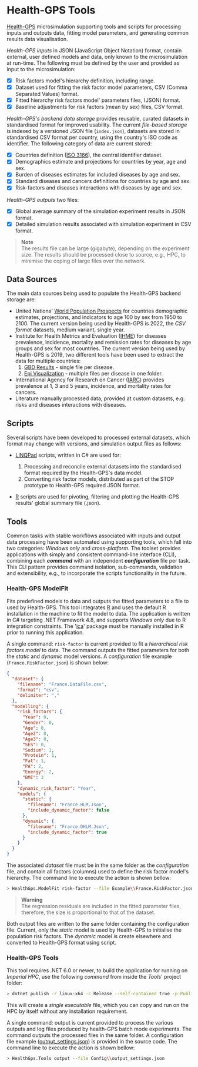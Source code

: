 # Health-GPS Tools

[Health-GPS](https://github.com/imperialCHEPI/healthgps) microsimulation supporting tools and scripts for processing inputs and outputs data, fitting model parameters, and generating common results data visualisation.

*Health-GPS inputs* in JSON (JavaScript Object Notation) format, contain external, user defined models and data, only known to the microsimulation at run-time. The following must be defined by the user and provided as input to the microsimulation:
- [x] Risk factors model's hierarchy definition, including range.
- [x] Dataset used for fitting the risk factor model parameters, CSV (Comma Separated Values) format.
- [x] Fitted hierarchy risk factors model' parameters files, (JSON) format.
- [x] Baseline adjustments for risk factors (mean by sex) files, CSV format.

*Health-GPS's backend data storage* provides reusable, curated datasets in standardised format for improved usability. The current *file-based storage* is indexed by a versioned JSON file (`index.json`), datasets are stored in standardised CSV format per country, using the country's ISO code as identifier. The following category of data are current stored:
- [x] Countries definition ([ISO 3166](https://www.iso.org/iso-3166-country-codes.html)), the central identifier dataset.
- [x] Demographics estimate and projections for countries by year, age and sex.
- [x] Burden of diseases estimates for included diseases by age and sex.
- [x] Standard diseases and cancers definitions for countries by age and sex.
- [x] Risk-factors and diseases interactions with diseases by age and sex.

*Health-GPS outputs* two files:
- [x] Global average summary of the simulation experiment results in JSON format.
- [x] Detailed simulation results associated with simulation experiment in CSV format.

> **Note**  
> The results file can be large (gigabyte), depending on the experiment size. The results should be processed close to source, e.g., HPC, to minimise the coping of large files over the network.

## Data Sources

The main data sources being used to populate the Health-GPS backend storage are:
- United Nations' [World Population Prospects](https://population.un.org/wpp/) for countries demographic estimates, projections, and indicators to age 100 by sex from 1950 to 2100. The current version being used by Health-GPS is 2022, the *CSV format* datasets, medium variant, single year.
- Institute for Health Metrics and Evaluation ([IHME](https://www.healthdata.org)) for diseases prevalence, incidence, mortality and remission rates for diseases by age groups and sex for most countries. The current version being used by Health-GPS is 2019, two different tools have been used to extract the data for multiple countries:
  1. [GBD Results](https://vizhub.healthdata.org/gbd-results/)  - single file per disease.
  2. [Epi Visualization](https://vizhub.healthdata.org/epi/) - multiple files per disease in one folder.
- International Agency for Research on Cancer ([IARC](https://www.iarc.who.int)) provides prevalence at 1, 3 and 5 years, incidence, and mortality rates for cancers.
- Literature manually processed data, provided at custom datasets, e.g. risks and diseases interactions with diseases.

## Scripts

Several scripts have been developed to processed external datasets, which format may change with versions, and simulation output files as follows:  

- [LINQPad](https://www.linqpad.net) scripts, written in C# are used for:
  1. Processing and reconcile external datasets into the standardised format required by the Health-GPS's data model.
  2. Converting risk factor models, distributed as part of the STOP prototype to Health-GPS required JSON format.

- [R](https://www.r-project.org) scripts are used for pivoting, filtering and plotting the Health-GPS results' global summary file (.json).

## Tools

Common tasks with stable workflows associated with inputs and output data processing have been automated using supporting tools, which fall into two categories: *Windows only* and *cross-platform*. The toolset provides applications with simply and consistent command-line interface (CLI), combining each ***command*** with an independent ***configuration*** file per task. This CLI pattern provides command isolation, sub-commands, validation and extensibility, e.g., to incorporate the scripts functionality in the future. 

### Health-GPS ModelFit

Fits predefined models to data and outputs the fitted parameters to a file to used by Health-GPS. This tool integrates [R](https://www.r-project.org) and uses the default R installation in the machine to fit the model to data. The application is written in C# targeting .NET Framework 4.8, and supports *Windows only* due to R integration constraints. The '[ica](https://cran.r-project.org/web/packages/ica/index.html)' package must be manually installed in R prior to running this application.

A single command: `risk-factor` is current provided to fit a *hierarchical risk factors model* to data. The command outputs the fitted parameters for both the *static* and *dynamic* model versions. A *configuration* file example (`France.RiskFactor.json`) is shown below:

```JSON
{
  "dataset": {
    "filename": "France.DataFile.csv",
    "format": "csv",
    "delimiter": ","
  },
  "modelling": {
    "risk_factors": {
      "Year": 0,
      "Gender": 0,
      "Age": 0,
      "Age2": 0,
      "Age3": 0,
      "SES": 0,
      "Sodium": 1,
      "Protein": 1,
      "Fat": 1,
      "PA": 2,
      "Energy": 2,
      "BMI": 3
    },
    "dynamic_risk_factor": "Year",
    "models": {
      "static": {
        "filename": "France.HLM.Json",
        "include_dynamic_factor": false
      },
      "dynamic": {
        "filename": "France.DHLM.Json",
        "include_dynamic_factor": true
      }
    }
  }
}
```

The associated *dataset* file must be in the same folder as the *configuration* file, and contain all factors (columns) used to define the risk factor model's hierarchy. The command line to execute the action is shown bellow:

```bash
> HealthGps.ModelFit risk-factor --file Example\\France.RiskFactor.json
```

>**Warning**  
> The regression residuals are included in the fitted parameter files, therefore, the size is proportional to that of the dataset.

Both output files are written to the same folder containing the configuration file. Current, only the *static* model is used by Health-GPS to initialise the population risk factors. The *dynamic* model is create elsewhere and converted to Health-GPS format using script.


### Health-GPS Tools

This tool requires .NET 6.0 or newer, to build the application for running on *Imperial HPC*, use the following *command* from inside the *Tools*' project folder:

```bash
> dotnet publish -r linux-x64 -c Release --self-contained true -p:PublishSingleFile=true -p:PublishReadyToRunComposite=true -p:EnableCompressionInSingleFile=true
```

This will create a *single executable* file, which you can copy and run on the HPC by itself without any installation requirement.

A single command: output is current provided to process the various outputs and log files produced by health-GPS batch mode experiments. The command outputs the processed files in the same folder. A configuration file example ([output_settings.json](https://github.com/imperialCHEPI/healthgps-tools/blob/main/HealthGPS.Tools/Config/outputsettings.json)) is provided in the source code. The command line to execute the action is shown bellow:

```bash
> HealthGps.Tools output --file Config\\output_settings.json
```
